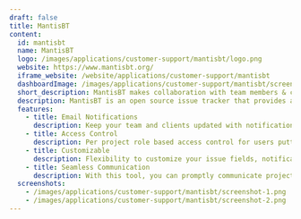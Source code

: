 ```yaml
---
draft: false
title: MantisBT
content:
  id: mantisbt
  name: MantisBT
  logo: /images/applications/customer-support/mantisbt/logo.png
  website: https://www.mantisbt.org/
  iframe_website: /website/applications/customer-support/mantisbt
  dashboardImage: /images/applications/customer-support/mantisbt/screenshot-1.png
  short_description: MantisBT makes collaboration with team members & clients easy, fast, and professional
  description: MantisBT is an open source issue tracker that provides a delicate balance between simplicity and power. Users are able to get started in minutes and start managing their projects while collaborating with their teammates and clients effectively. Once you start using it, you will never go back!
  features:
    - title: Email Notifications
      description: Keep your team and clients updated with notifications on issue updates, resolution, or comments.
    - title: Access Control
      description: Per project role based access control for users putting you in control of your business.
    - title: Customizable
      description: Flexibility to customize your issue fields, notifications and workflow.
    - title: Seamless Communication
      description: With this tool, you can promptly communicate project developments within the members of your company, or to your customers.
  screenshots:
    - /images/applications/customer-support/mantisbt/screenshot-1.png
    - /images/applications/customer-support/mantisbt/screenshot-2.png
---
```

